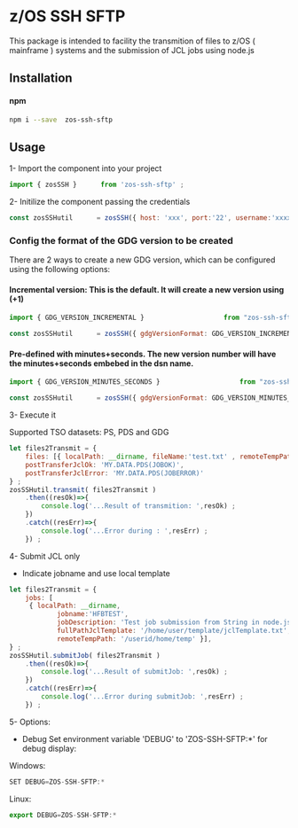 # z/OS SSH SFTP

This package is intended to facility the transmition of files to z/OS ( mainframe ) systems and the submission of JCL
jobs using node.js

## Installation

#### npm
```bash
npm i --save  zos-ssh-sftp
```
## Usage

1- Import the component into your project


```js
import { zosSSH }      from 'zos-ssh-sftp' ;

```

2- Initilize the component passing the credentials

```js
const zosSSHutil      = zosSSH({ host: 'xxx', port:'22', username:'xxxx', password: 'xxxxx', pathPrivateKey: 'xxxx', passphrase:'xxx' }) ;
```

### Config the format of the GDG version to be created

There are 2 ways to create a new GDG version, which can be configured using the following options:
#### Incremental version: This is the default. It will create a new version using (+1)
```js
import { GDG_VERSION_INCREMENTAL }                    from "zos-ssh-sftp/dist/static" ;

const zosSSHutil      = zosSSH({ gdgVersionFormat: GDG_VERSION_INCREMENTAL, host: 'xxx', port:'22', username:'xxxx', password: 'xxxxx', pathPrivateKey: 'xxxx', passphrase:'xxx' }) ;
```

#### Pre-defined with minutes+seconds. The new version number will have the minutes+seconds embebed in the dsn name.
```js
import { GDG_VERSION_MINUTES_SECONDS }                    from "zos-ssh-sftp/dist/static" ;

const zosSSHutil      = zosSSH({ gdgVersionFormat: GDG_VERSION_MINUTES_SECONDS, host: 'xxx', port:'22', username:'xxxx', password: 'xxxxx', pathPrivateKey: 'xxxx', passphrase:'xxx' }) ;
```


3- Execute it

Supported TSO datasets: PS, PDS and  GDG

```js
let files2Transmit = {
    files: [{ localPath: __dirname, fileName:'test.txt' , remoteTempPath: '/userid/home/temp' ,remoteDataset:'MY.GDG.BASE(+1)'}],
    postTransferJclOk: 'MY.DATA.PDS(JOBOK)',
    postTransferJclError: 'MY.DATA.PDS(JOBERROR)'
} ;
zosSSHutil.transmit( files2Transmit )
    .then((resOk)=>{
        console.log('...Result of transmition: ',resOk) ;
    })
    .catch((resErr)=>{
        console.log('...Error during : ',resErr) ;
    }) ;
```
4- Submit JCL only

* Indicate jobname and use local template

```js
let files2Transmit = {
    jobs: [
     { localPath: __dirname,
            jobname:'HFBTEST',
            jobDescription: 'Test job submission from String in node.js',
            fullPathJclTemplate: '/home/user/template/jclTemplate.txt',
            remoteTempPath: '/userid/home/temp' }],
} ;
zosSSHutil.submitJob( files2Transmit )
    .then((resOk)=>{
        console.log('...Result of submitJob: ',resOk) ;
    })
    .catch((resErr)=>{
        console.log('...Error during submitJob: ',resErr) ;
    }) ;
```


5- Options:

*   Debug
Set environment variable 'DEBUG' to 'ZOS-SSH-SFTP:*' for debug display:

Windows:
```js
SET DEBUG=ZOS-SSH-SFTP:*
```

Linux:
```js
export DEBUG=ZOS-SSH-SFTP:*
```